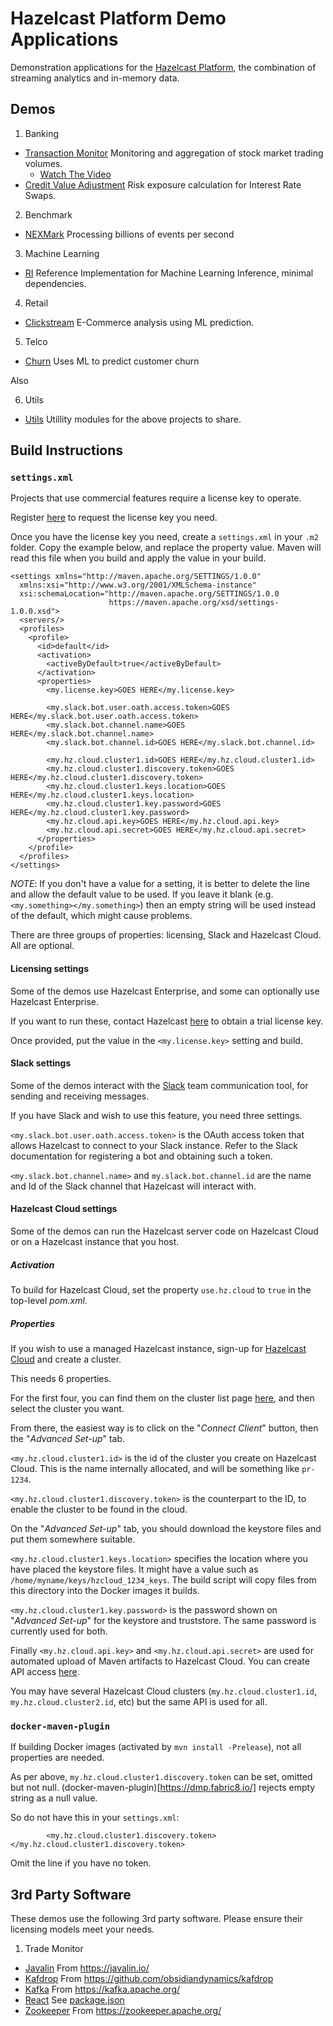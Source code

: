 # Hazelcast Platform Demo Applications

Demonstration applications for the [Hazelcast Platform](https://hazelcast.com/products/hazelcast-platform/), the combination
of streaming analytics and in-memory data.

## Demos

1. Banking
  * [Transaction Monitor](./banking/transaction-monitor) Monitoring and aggregation of stock market trading volumes.
    * [Watch The Video](https://hazelcast.com/resources/continuous-query-with-drill-down-demo/)
  * [Credit Value Adjustment](./banking/credit-value-adjustment) Risk exposure calculation for Interest Rate Swaps.
2. Benchmark
  * [NEXMark](./benchmark/nexmark) Processing billions of events per second
3. Machine Learning
  * [RI](./ml/ml-ri) Reference Implementation for Machine Learning Inference, minimal dependencies.
4. Retail
  * [Clickstream](./retail/clickstream) E-Commerce analysis using ML prediction.
5. Telco
  * [Churn](./telco/churn) Uses ML to predict customer churn

Also

6. Utils
  * [Utils](./utils) Utillity modules for the above projects to share.

## Build Instructions

### `settings.xml`

Projects that use commercial features require a license key to operate. 

Register [here](https://hazelcast.com/contact/) to request the license key you need.

Once you have the license key you need, create a `settings.xml` in your `.m2` folder. Copy
the example below, and replace the property value. Maven will read this file when you build
and apply the value in your build.

```
<settings xmlns="http://maven.apache.org/SETTINGS/1.0.0"
  xmlns:xsi="http://www.w3.org/2001/XMLSchema-instance"
  xsi:schemaLocation="http://maven.apache.org/SETTINGS/1.0.0
                      https://maven.apache.org/xsd/settings-1.0.0.xsd">
  <servers/>
  <profiles>
    <profile>
      <id>default</id>
      <activation>
        <activeByDefault>true</activeByDefault>
      </activation>
      <properties>
        <my.license.key>GOES HERE</my.license.key>

        <my.slack.bot.user.oath.access.token>GOES HERE</my.slack.bot.user.oath.access.token>
        <my.slack.bot.channel.name>GOES HERE</my.slack.bot.channel.name>
        <my.slack.bot.channel.id>GOES HERE</my.slack.bot.channel.id>

        <my.hz.cloud.cluster1.id>GOES HERE</my.hz.cloud.cluster1.id>
        <my.hz.cloud.cluster1.discovery.token>GOES HERE</my.hz.cloud.cluster1.discovery.token>
        <my.hz.cloud.cluster1.keys.location>GOES HERE</my.hz.cloud.cluster1.keys.location>
        <my.hz.cloud.cluster1.key.password>GOES HERE</my.hz.cloud.cluster1.key.password>
        <my.hz.cloud.api.key>GOES HERE</my.hz.cloud.api.key>
        <my.hz.cloud.api.secret>GOES HERE</my.hz.cloud.api.secret>
      </properties>
    </profile>
  </profiles>
</settings>
```

*NOTE*: If you don't have a value for a setting, it is better to delete the line and allow the default value to be used.
If you leave it blank (e.g. `<my.something></my.something>`) then an empty string will be used instead of the default,
which might cause problems.

There are three groups of properties: licensing, Slack and Hazelcast Cloud. All are optional.

#### Licensing settings

Some of the demos use Hazelcast Enterprise, and some can optionally use Hazelcast Enterprise.

If you want to run these, contact Hazelcast [here](https://hazelcast.com/contact/) to obtain a trial license key.

Once provided, put the value in the `<my.license.key>` setting and build.

#### Slack settings

Some of the demos interact with the [Slack](https://slack.com/intl/en-gb/) team communication tool, for sending
and receiving messages.

If you have Slack and wish to use this feature, you need three settings.

`<my.slack.bot.user.oath.access.token>` is the OAuth access token that allows Hazelcast to connect to your Slack instance.
Refer to the Slack documentation for registering a bot and obtaining such a token.

`<my.slack.bot.channel.name>` and `my.slack.bot.channel.id` are the name and Id of the Slack channel that Hazelcast will
interact with.

#### Hazelcast Cloud settings

Some of the demos can run the Hazelcast server code on Hazelcast Cloud or on a Hazelcast instance that you host.

##### Activation

To build for Hazelcast Cloud, set the property `use.hz.cloud` to `true` in the top-level _pom.xml_.

##### Properties

If you wish to use a managed Hazelcast instance, sign-up for [Hazelcast Cloud](https://cloud.hazelcast.com) and create a cluster.

This needs 6 properties.

For the first four, you can find them on the cluster list page [here](https://cloud.hazelcast.com/cluster/list), and then
select the cluster you want.

From there, the easiest way is to click on the "_Connect Client_" button, then the "_Advanced Set-up_" tab.

`<my.hz.cloud.cluster1.id>` is the id of the cluster you create on Hazelcast Cloud. This is the name internally allocated, and will be
something like `pr-1234`.

`<my.hz.cloud.cluster1.discovery.token>` is the counterpart to the ID, to enable the cluster to be found in the cloud.

On the "_Advanced Set-up_" tab, you should download the keystore files and put them somewhere suitable.

`<my.hz.cloud.cluster1.keys.location>` specifies the location where you have placed the keystore files.
It might have a value such as `/home/myname/keys/hzcloud_1234_keys`. The build script will copy files from this directory
into the Docker images it builds.

`<my.hz.cloud.cluster1.key.password>` is the password
shown on "_Advanced Set-up_" for the keystore and truststore. The same password is currently used for both.

Finally `<my.hz.cloud.api.key>` and `<my.hz.cloud.api.secret>` are used for automated upload of Maven artifacts
to Hazelcast Cloud. You can create API access [here](https://cloud.hazelcast.com/settings/developer).

You may have several Hazelcast Cloud clusters (`my.hz.cloud.cluster1.id`, `my.hz.cloud.cluster2.id`, etc) but the same API is used for all.

### `docker-maven-plugin`

If building Docker images (activated by `mvn install -Prelease`), not all properties are needed.

As per above, `my.hz.cloud.cluster1.discovery.token` can be set, omitted but not null. (docker-maven-plugin)[https://dmp.fabric8.io/]
rejects empty string as a null value.

So do not have this in your `settings.xml`:

```
        <my.hz.cloud.cluster1.discovery.token></my.hz.cloud.cluster1.discovery.token>
```

Omit the line if you have no token.

## 3rd Party Software

These demos use the following 3rd party software. Please ensure their licensing models meet your needs.

1. Trade Monitor
* [Javalin](./banking/transaction-monitor/webapp) From https://javalin.io/
* [Kafdrop](./banking/transaction-monitor/kafdrop) From https://github.com/obsidiandynamics/kafdrop
* [Kafka](./banking/transaction-monitor/kafka-broker) From https://kafka.apache.org/
* [React](./banking/trade-monitor/webapp/src/main/app/package.json) See [package.json](./banking/trade-monitor/webapp/src/main/app/package.json)
* [Zookeeper](./banking/trade-monitor/zookeeper) From https://zookeeper.apache.org/

